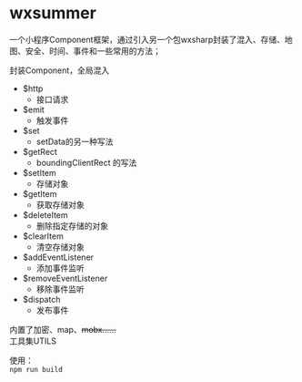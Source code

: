 # wxsummer
一个小程序Component框架，通过引入另一个包wxsharp封装了混入、存储、地图、安全、时间、事件和一些常用的方法；

封装Component，全局混入
* $http
  * 接口请求
* $emit
  * 触发事件    
* $set
  * setData的另一种写法    
* $getRect
  * boundingClientRect 的写法
* $setItem
  * 存储对象  
* $getItem
  * 获取存储对象
* $deleteItem
  * 删除指定存储的对象
* $clearItem 
  * 清空存储对象
* $addEventListener
  * 添加事件监听
* $removeEventListener
  * 移除事件监听
* $dispatch
  * 发布事件

内置了加密、map、~~mobx……~~  
工具集UTILS

使用：  
```npm run build```